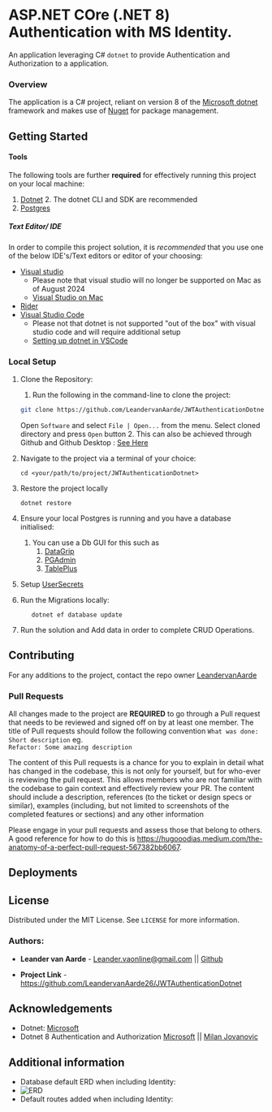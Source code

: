 
# ASP.NET COre (.NET 8) Authentication with MS Identity. 


An application leveraging C# `dotnet` to provide Authentication and Authorization to a application. 

### Overview
The application is a C# project, reliant on version 8 of the [Microsoft dotnet](https://dotnet.microsoft.com/) framework and makes use of [Nuget](https://www.nuget.org/) for package management.

## Getting Started
#### Tools
The following tools are further **required** for effectively running this project on your local machine:
1. [Dotnet](https://dotnet.microsoft.com/)
   2. The dotnet CLI and SDK are recommended
2. [Postgres](https://www.postgresql.org/)

##### **Text Editor/ IDE**
In order to compile this project solution, it is *recommended* that you use one of the below IDE's/Text editors or editor of your choosing:
- [Visual studio](https://visualstudio.microsoft.com/)
   - Please note that visual studio will no longer be supported on Mac as of August 2024
   - [Visual Studio on Mac](https://visualstudiomagazine.com/articles/2023/08/30/vs-for-mac-retirement.aspx)
- [Rider](https://www.jetbrains.com/rider/)
- [Visual Studio Code](https://code.visualstudio.com/)
   - Please not that dotnet is not supported "out of the box" with visual studio code and will require additional setup
   - [Setting up dotnet in VSCode](https://code.visualstudio.com/docs/languages/dotnet)

### Local Setup
1. Clone the Repository:
   1. Run the following in the command-line to clone the project:
   ```sh
   git clone https://github.com/LeandervanAarde/JWTAuthenticationDotnet.git
   ```
   Open `Software` and select `File | Open...` from the menu. Select cloned directory and press `Open` button
   2. This can also be achieved through Github and Github Desktop : [See Here](https://docs.github.com/en/repositories/creating-and-managing-repositories/cloning-a-repository)

2. Navigate to the project via a terminal of your choice:
   ```shell
   cd <your/path/to/project/JWTAuthenticationDotnet> 
   ```
3. Restore the project locally
   ```shell
   dotnet restore 
   ```
4. Ensure your local Postgres is running and you have a database initialised:
   1. You can use a Db GUI for this such as 
      1. [DataGrip](https://www.jetbrains.com/datagrip/)
      2. [PGAdmin](https://www.pgadmin.org/)
      3. [TablePlus](https://tableplus.com/)
5. Setup [UserSecrets](https://developers.redhat.com/articles/2024/01/11/connect-dotnet-app-external-postgresql-database)

5. Run the Migrations locally: 
   ```shell
      dotnet ef database update
   ```
6. Run the solution and Add data in order to complete CRUD Operations.

## Contributing
For any additions to the project, contact the repo owner [LeandervanAarde](mailto:Leander.vaonline@gmail.com)

### Pull Requests
All changes made to the project are **REQUIRED** to go through a Pull request that needs to be reviewed and signed off on by at least one member.
The title of Pull requests should follow the following convention `What was done: Short description` eg. </br>
`Refactor: Some amazing description`

The content of this Pull requests is a chance for you to explain in detail what has changed in the codebase, this is not only for yourself, but for who-ever is reviewing the pull request.
This allows members who are not familiar with the codebase to gain context and effectively review your PR.
The content should include a description, references (to the ticket or design specs or similar), examples (including, but not limited to screenshots of the completed features or sections) and any other information

Please engage in your pull requests and assess those that belong to others. A good reference for how to do this is https://hugooodias.medium.com/the-anatomy-of-a-perfect-pull-request-567382bb6067.

## Deployments

## License
Distributed under the MIT License. See `LICENSE` for more information.
### Authors:
* **Leander van Aarde** - [Leander.vaonline@gmail.com](mailto:Leander.vaonline@gmail.com) || [Github](https://github.com/LeandervanAarde26)

* **Project Link** - https://github.com/LeandervanAarde26/JWTAuthenticationDotnet

## Acknowledgements
- Dotnet: [Microsoft](https://learn.microsoft.com/en-us/aspnet/core/?view=aspnetcore-8.0&WT.mc_id=dotnet-35129-website)
- Dotnet 8 Authentication and Authorization [Microsoft](https://devblogs.microsoft.com/dotnet/whats-new-with-identity-in-dotnet-8/) || [Milan Jovanovic](https://www.youtube.com/watch?v=S0RSsHKiD6Y)

## Additional information
- Database default ERD when including Identity:
- ![ERD](JWTAuthenticationDotnet/JWTAuthenticationDotnet/images/ERD.png?raw=true "ERD")
- Default routes added when including Identity:




